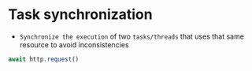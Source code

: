 # Task synchronization

- `Synchronize the execution` of two `tasks/threads` that uses that same resource to avoid inconsistencies

```javascript
await http.request()
```
